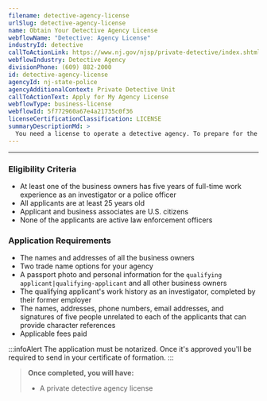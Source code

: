 ```yaml
---
filename: detective-agency-license
urlSlug: detective-agency-license
name: Obtain Your Detective Agency License
webflowName: "Detective: Agency License"
industryId: detective
callToActionLink: https://www.nj.gov/njsp/private-detective/index.shtml
webflowIndustry: Detective Agency
divisionPhone: (609) 882-2000
id: detective-agency-license
agencyId: nj-state-police
agencyAdditionalContext: Private Detective Unit
callToActionText: Apply for My Agency License
webflowType: business-license
webflowId: 5f772960a67e4a21735c0f36
licenseCertificationClassification: LICENSE
summaryDescriptionMd: >
  You need a license to operate a detective agency. To prepare for the application, consider reading the [Private Detective License Application Instructions](https://www.nj.gov/njsp/private-detective/pdf/sp-171-instructions_2020.pdf) and the [New Jersey State Police Private Detective Information](https://www.nj.gov/njsp/private-detective/index.shtml).
---
```


---

### Eligibility Criteria

- At least one of the business owners has five years of full-time work experience as an investigator or a police officer
- All applicants are at least 25 years old
- Applicant and business associates are U.S. citizens
- None of the applicants are active law enforcement officers

### Application Requirements

- The names and addresses of all the business owners
- Two trade name options for your agency
- A passport photo and personal information for the `qualifying applicant|qualifying-applicant` and all other business owners
- The qualifying applicant's work history as an investigator, completed by their former employer
- The names, addresses, phone numbers, email addresses, and signatures of five people unrelated to each of the applicants that can provide character references
- Applicable fees paid

:::infoAlert
The application must be notarized. Once it's approved you'll be required to send in your certificate of formation.
:::

> **Once completed, you will have:**
>
> - A private detective agency license
